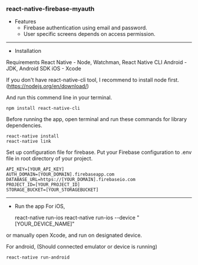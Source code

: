 ### react-native-firebase-myauth

* Features
    - Firebase authentication using email and password.
    - User specific screens depends on access permission.
    
 -------------   

* Installation

Requirements
    React Native - Node, Watchman, React Native CLI
    Android - JDK, Android SDK
    iOS - Xcode

If you don't have react-native-cli tool, I recommend to install node first. (https://nodejs.org/en/download/)

 And run this commend line in your terminal.

    npm install react-native-cli

Before running the app, open terminal and run these commands for library dependencies.
    
    react-native install
    react-native link

Set up configuration file for firebase.
   Put your Firebase configuration to .env file in root directory of your project.
   
    API_KEY=[YOUR_API_KEY]
    AUTH_DOMAIN=[YOUR_DOMAIN].firebaseapp.com
    DATABASE_URL=https://[YOUR_DOMAIN].firebaseio.com
    PROJECT_ID=[YOUR_PROJECT_ID]
    STORAGE_BUCKET=[YOUR_STORAGEBUCKET]

-------------

* Run the app
For iOS,

    react-native run-ios
    react-native run-ios --device "[YOUR_DEVICE_NAME]"

or manually open Xcode, and run on designated device.

For android, (Should connected emulator or device is running)

    react-native run-android



